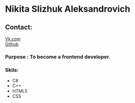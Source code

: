 # Nikita Slizhuk Aleksandrovich


## Contact:  
[Vk.com](https://vk.com/sabotage_mm)  
[Github](https://github.com/nikson1707)
### Purpose : To beсome a frontend developer.
### Skils:
* C#
* C++
* HTML5
* CSS



